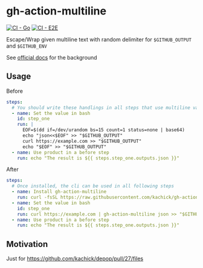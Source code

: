 # gh-action-multiline

[![CI - Go](https://github.com/kachick/gh-action-multiline/actions/workflows/ci-go.yml/badge.svg?branch=main)](https://github.com/kachick/gh-action-multiline/actions/workflows/ci-go.yml?query=event%3Apush++)
[![CI - E2E](https://github.com/kachick/gh-action-multiline/actions/workflows/ci-e2e.yml/badge.svg)](https://github.com/kachick/gh-action-multiline/actions/workflows/ci-e2e.yml)

Escape/Wrap given multiline text with random delimiter for `$GITHUB_OUTPUT` and `$GITHUB_ENV`

See [official docs](https://docs.github.com/en/actions/using-workflows/workflow-commands-for-github-actions#example-of-a-multiline-string) for the background

## Usage

Before

```yaml
steps:
  # You should write these handlings in all steps that use multiline value with GITHUB_OUTPUT and/or GITHUB_ENV
  - name: Set the value in bash
    id: step_one
    run: |
      EOF=$(dd if=/dev/urandom bs=15 count=1 status=none | base64)
      echo "json<<$EOF" >> "$GITHUB_OUTPUT"
      curl https://example.com >> "$GITHUB_OUTPUT"
      echo "$EOF" >> "$GITHUB_OUTPUT"
  - name: Use product in a before step
    run: echo "The result is ${{ steps.step_one.outputs.json }}"
```

After

```yaml
steps:
  # Once installed, the cli can be used in all following steps
  - name: Install gh-action-multiline
    run: curl -fsSL https://raw.githubusercontent.com/kachick/gh-action-multiline/main/scripts/install-in-github-action.sh | sh -s v0.1.1
  - name: Set the value in bash
    id: step_one
    run: curl https://example.com | gh-action-multiline json >> "$GITHUB_OUTPUT"
  - name: Use product in a before step
    run: echo "The result is ${{ steps.step_one.outputs.json }}"
```

## Motivation

Just for <https://github.com/kachick/depop/pull/27/files>
